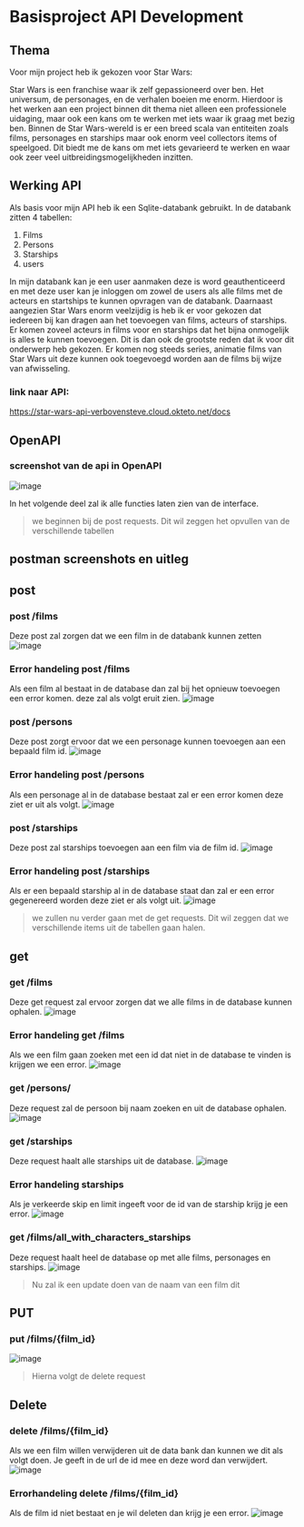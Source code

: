 # Basisproject API Development
## Thema

Voor mijn project heb ik gekozen voor Star Wars:

Star Wars is een franchise waar ik zelf gepassioneerd over ben.
Het universum, de personages, en de verhalen boeien me enorm.
Hierdoor is het werken aan een project binnen dit thema niet alleen een professionele uidaging, maar ook een kans om te werken met iets waar ik graag met bezig ben.
Binnen de Star Wars-wereld is er een breed scala van entiteiten zoals films, personages en starships maar ook enorm veel collectors items of speelgoed.
Dit biedt me de kans om met iets gevarieerd te werken en waar ook zeer veel uitbreidingsmogelijkheden inzitten.

## Werking API

Als basis voor mijn API heb ik een Sqlite-databank gebruikt.
In de databank zitten 4 tabellen: 
1. Films
2. Persons
3. Starships
4. users

In mijn databank kan je een user aanmaken deze is word geauthenticeerd en met deze user kan je inloggen om zowel de users als alle films met de acteurs en startships te kunnen opvragen van de databank. Daarnaast aangezien Star Wars enorm veelzijdig is heb ik er voor gekozen dat iedereen bij kan dragen aan het toevoegen van films, acteurs of starships. Er komen zoveel acteurs in films voor en starships dat het bijna onmogelijk is alles te kunnen toevoegen. Dit is dan ook de grootste reden dat ik voor dit onderwerp heb gekozen. Er komen nog steeds series, animatie films van Star Wars uit deze kunnen ook toegevoegd worden aan de films bij wijze van afwisseling.


### link naar API:

https://star-wars-api-verbovensteve.cloud.okteto.net/docs 

## OpenAPI 
### screenshot van de api in OpenAPI
![image](https://github.com/VerbovenSteve/API_DEV_eind_project/assets/113888137/f2f1d57e-1e7f-4b19-a588-f73b03e92252)


In het volgende deel zal ik alle functies laten zien van de interface.
> we beginnen bij de post requests. Dit wil zeggen het opvullen van de verschillende tabellen

## postman screenshots en uitleg
## post 

### post /films

Deze post zal zorgen dat we een film in de databank kunnen zetten
![image](https://github.com/VerbovenSteve/API_DEV_eind_project/assets/113888137/9f276062-415d-4202-bbcc-54b7d2e790be)


### Error handeling post /films

Als een film al bestaat in de database dan zal bij het opnieuw toevoegen een error komen. deze zal als volgt eruit zien.
![image](https://github.com/VerbovenSteve/API_DEV_eind_project/assets/113888137/73a9c429-665b-464c-b39a-6bb947459f20)



### post /persons

Deze post zorgt ervoor dat we een personage kunnen toevoegen aan een bepaald film id.
![image](https://github.com/VerbovenSteve/API_DEV_eind_project/assets/113888137/ba52a6ff-040f-498e-b3dd-30900261b9ce)


### Error handeling post /persons

Als een personage al in de database bestaat zal er een error komen deze ziet er uit als volgt.
![image](https://github.com/VerbovenSteve/API_DEV_eind_project/assets/113888137/beacb627-4411-4843-b47f-3222980aa3e1)




### post /starships

Deze post zal starships toevoegen aan een film via de film id.
![image](https://github.com/VerbovenSteve/API_DEV_eind_project/assets/113888137/958b0abe-2f0b-4da3-baaf-4962f34f8129)


### Error handeling post /starships

Als er een bepaald starship al in de database staat dan zal er een error gegenereerd worden deze ziet er als volgt uit.
![image](https://github.com/VerbovenSteve/API_DEV_eind_project/assets/113888137/11fe9813-f580-45f6-aa05-e2e434ecd6fa)



> we zullen nu verder gaan met de get requests. Dit wil zeggen dat we verschillende items uit de tabellen gaan halen.

## get

### get /films

Deze get request zal ervoor zorgen dat we alle films in de database kunnen ophalen.
![image](https://github.com/VerbovenSteve/API_DEV_eind_project/assets/113888137/0fb6fc1b-2051-4b6f-b306-dcd5785177c1)


### Error handeling get /films

Als we een film gaan zoeken met een id dat niet in de database te vinden is krijgen we een error.
![image](https://github.com/VerbovenSteve/API_DEV_eind_project/assets/113888137/4a608a49-18c4-4363-840c-503527ea7529)



### get /persons/

Deze request zal de persoon bij naam zoeken en uit de database ophalen.
![image](https://github.com/VerbovenSteve/API_DEV_eind_project/assets/113888137/abc9550d-7117-4af3-8ad0-c391903c98d6)



### get /starships

Deze request haalt alle starships uit de database.
![image](https://github.com/VerbovenSteve/API_DEV_eind_project/assets/113888137/2e859287-cddc-4c7b-b49d-694771801f27)


### Error handeling starships

Als je verkeerde skip en limit ingeeft voor de id van de starship krijg je een error.
![image](https://github.com/VerbovenSteve/API_DEV_eind_project/assets/113888137/fc051508-61b1-467a-81c5-a5b2e9225a3e)



### get /films/all_with_characters_starships

Deze request haalt heel de database op met alle films, personages en starships.
![image](https://github.com/VerbovenSteve/API_DEV_eind_project/assets/113888137/b10fd717-d238-4cfd-96c2-257997e1d8e1)

> Nu zal ik een update doen van de naam van een film dit

## PUT

### put /films/{film_id}
![image](https://github.com/VerbovenSteve/API_DEV_eind_project/assets/113888137/ec7beb9b-63a8-4121-b6ac-e9aea3922696)


> Hierna volgt de delete request

## Delete 

### delete /films/{film_id}
Als we een film willen verwijderen uit de data bank dan kunnen we dit als volgt doen. Je geeft in de url de id mee en deze word dan verwijdert.
![image](https://github.com/VerbovenSteve/API_DEV_eind_project/assets/113888137/b1c899aa-2acb-4f22-85f6-2901e2dc82b2)


### Errorhandeling delete /films/{film_id}
Als de film id niet bestaat en je wil deleten dan krijg je een error.
![image](https://github.com/VerbovenSteve/API_DEV_eind_project/assets/113888137/dab5c279-495a-4d61-b7ba-086aea0d5fcf)



